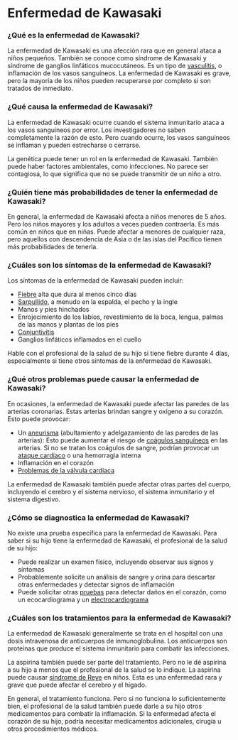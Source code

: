 Enfermedad de Kawasaki
======================


### ¿Qué es la enfermedad de Kawasaki?


La enfermedad de Kawasaki es una afección rara que en general ataca a niños pequeños. También se conoce como síndrome de Kawasaki y síndrome de ganglios linfáticos mucocutáneos. Es un tipo de [vasculitis](https://medlineplus.gov/spanish/vasculitis.html), o inflamación de los vasos sanguíneos. La enfermedad de Kawasaki es grave, pero la mayoría de los niños pueden recuperarse por completo si son tratados de inmediato. 


### ¿Qué causa la enfermedad de Kawasaki?


La enfermedad de Kawasaki ocurre cuando el sistema inmunitario ataca a los vasos sanguíneos por error. Los investigadores no saben completamente la razón de esto. Pero cuando ocurre, los vasos sanguíneos se inflaman y pueden estrecharse o cerrarse. 


La genética puede tener un rol en la enfermedad de Kawasaki. También puede haber factores ambientales, como infecciones. No parece ser contagiosa, lo que significa que no se puede transmitir de un niño a otro. 


### ¿Quién tiene más probabilidades de tener la enfermedad de Kawasaki?


En general, la enfermedad de Kawasaki afecta a niños menores de 5 años. Pero los niños mayores y los adultos a veces pueden contraerla. Es más común en niños que en niñas. Puede afectar a menores de cualquier raza, pero aquellos con descendencia de Asia o de las islas del Pacífico tienen más probabilidades de tenerla. 


### ¿Cuáles son los síntomas de la enfermedad de Kawasaki?


Los síntomas de la enfermedad de Kawasaki pueden incluir:

* [Fiebre](https://medlineplus.gov/spanish/fever.html) alta que dura al menos cinco días
* [Sarpullido](https://medlineplus.gov/spanish/rashes.html), a menudo en la espalda, el pecho y la ingle
* Manos y pies hinchados
* Enrojecimiento de los labios, revestimiento de la boca, lengua, palmas de las manos y plantas de los pies
* [Conjuntivitis](https://medlineplus.gov/spanish/pinkeye.html)
* Ganglios linfáticos inflamados en el cuello


Hable con el profesional de la salud de su hijo si tiene fiebre durante 4 días, especialmente si tiene otros síntomas de la enfermedad de Kawasaki.


### ¿Qué otros problemas puede causar la enfermedad de Kawasaki?


En ocasiones, la enfermedad de Kawasaki puede afectar las paredes de las arterias coronarias. Estas arterias brindan sangre y oxígeno a su corazón. Esto puede provocar:

* Un [aneurisma](https://medlineplus.gov/spanish/aneurysms.html) (abultamiento y adelgazamiento de las paredes de las arterias): Esto puede aumentar el riesgo de [coágulos sanguíneos](https://medlineplus.gov/spanish/bloodclots.html) en las arterias. Si no se tratan los coágulos de sangre, podrían provocar un [ataque cardíaco](https://medlineplus.gov/spanish/heartattack.html) o una hemorragia interna
* Inflamación en el corazón
* [Problemas de la válvula cardíaca](https://medlineplus.gov/spanish/heartvalvediseases.html)


La enfermedad de Kawasaki también puede afectar otras partes del cuerpo, incluyendo el cerebro y el sistema nervioso, el sistema inmunitario y el sistema digestivo. 


### ¿Cómo se diagnostica la enfermedad de Kawasaki?


No existe una prueba específica para la enfermedad de Kawasaki. Para saber si su hijo tiene la enfermedad de Kawasaki, el profesional de la salud de su hijo:

* Puede realizar un examen físico, incluyendo observar sus signos y síntomas
* Probablemente solicite un análisis de sangre y orina para descartar otras enfermedades y detectar signos de inflamación
* Puede solicitar otras [pruebas](https://medlineplus.gov/spanish/hearthealthtests.html) para detectar daños en el corazón, como un ecocardiograma y un [electrocardiograma](https://medlineplus.gov/spanish/pruebas-de-laboratorio/electrocardiograma/)


### ¿Cuáles son los tratamientos para la enfermedad de Kawasaki?


La enfermedad de Kawasaki generalmente se trata en el hospital con una dosis intravenosa de anticuerpos de inmunoglobulina. Los anticuerpos son proteínas que produce el sistema inmunitario para combatir las infecciones. 


La aspirina también puede ser parte del tratamiento. Pero no le dé aspirina a su hijo a menos que el profesional de la salud se lo indique. La aspirina puede causar [síndrome de Reye](https://medlineplus.gov/spanish/reyesyndrome.html) en niños. Esta es una enfermedad rara y grave que puede afectar el cerebro y el hígado.


En general, el tratamiento funciona. Pero si no funciona lo suficientemente bien, el profesional de la salud también puede darle a su hijo otros medicamentos para combatir la inflamación. Si la enfermedad afecta el corazón de su hijo, podría necesitar medicamentos adicionales, cirugía u otros procedimientos médicos.

